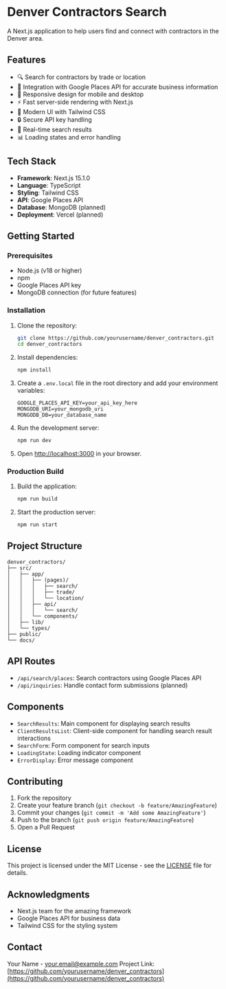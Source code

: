 # Denver Contractors Search

A Next.js application to help users find and connect with contractors in the Denver area.

## Features

- 🔍 Search for contractors by trade or location
- 📍 Integration with Google Places API for accurate business information
- 📱 Responsive design for mobile and desktop
- ⚡ Fast server-side rendering with Next.js
- 🎨 Modern UI with Tailwind CSS
- 🔒 Secure API key handling
- 🔄 Real-time search results
- 📊 Loading states and error handling

## Tech Stack

- **Framework**: Next.js 15.1.0
- **Language**: TypeScript
- **Styling**: Tailwind CSS
- **API**: Google Places API
- **Database**: MongoDB (planned)
- **Deployment**: Vercel (planned)

## Getting Started

### Prerequisites

- Node.js (v18 or higher)
- npm
- Google Places API key
- MongoDB connection (for future features)

### Installation

1. Clone the repository:
   ```bash
   git clone https://github.com/yourusername/denver_contractors.git
   cd denver_contractors
   ```

2. Install dependencies:
   ```bash
   npm install
   ```

3. Create a `.env.local` file in the root directory and add your environment variables:
   ```env
   GOOGLE_PLACES_API_KEY=your_api_key_here
   MONGODB_URI=your_mongodb_uri
   MONGODB_DB=your_database_name
   ```

4. Run the development server:
   ```bash
   npm run dev
   ```

5. Open [http://localhost:3000](http://localhost:3000) in your browser.

### Production Build

1. Build the application:
   ```bash
   npm run build
   ```

2. Start the production server:
   ```bash
   npm run start
   ```

## Project Structure

```
denver_contractors/
├── src/
│   ├── app/
│   │   ├── (pages)/
│   │   │   ├── search/
│   │   │   ├── trade/
│   │   │   └── location/
│   │   ├── api/
│   │   │   └── search/
│   │   └── components/
│   ├── lib/
│   └── types/
├── public/
└── docs/
```

## API Routes

- `/api/search/places`: Search contractors using Google Places API
- `/api/inquiries`: Handle contact form submissions (planned)

## Components

- `SearchResults`: Main component for displaying search results
- `ClientResultsList`: Client-side component for handling search result interactions
- `SearchForm`: Form component for search inputs
- `LoadingState`: Loading indicator component
- `ErrorDisplay`: Error message component

## Contributing

1. Fork the repository
2. Create your feature branch (`git checkout -b feature/AmazingFeature`)
3. Commit your changes (`git commit -m 'Add some AmazingFeature'`)
4. Push to the branch (`git push origin feature/AmazingFeature`)
5. Open a Pull Request

## License

This project is licensed under the MIT License - see the [LICENSE](LICENSE) file for details.

## Acknowledgments

- Next.js team for the amazing framework
- Google Places API for business data
- Tailwind CSS for the styling system

## Contact

Your Name - your.email@example.com
Project Link: [https://github.com/yourusername/denver_contractors](https://github.com/yourusername/denver_contractors)
